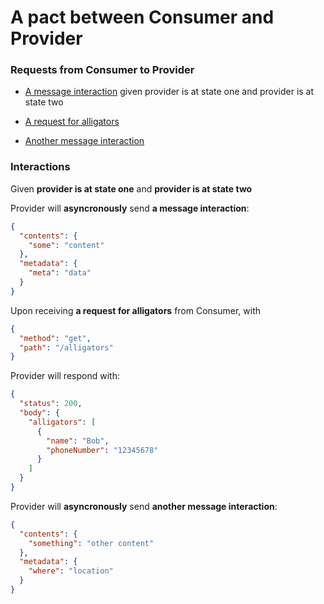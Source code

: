 # A pact between Consumer and Provider

### Requests from Consumer to Provider

* [A message interaction](#a_message_interaction_given_provider_is_at_state_one) given provider is at state one and provider is at state two

* [A request for alligators](#a_request_for_alligators_given_alligators_exist)

* [Another message interaction](#another_message_interaction)

### Interactions

<a name="a_message_interaction_given_provider_is_at_state_one"></a>
Given **provider is at state one** and **provider is at state two**

Provider will **asyncronously** send **a message interaction**:
```json
{
  "contents": {
    "some": "content"
  },
  "metadata": {
    "meta": "data"
  }
}
```
<a name="a_request_for_alligators_given_alligators_exist"></a>
Upon receiving **a request for alligators** from Consumer, with
```json
{
  "method": "get",
  "path": "/alligators"
}
```
Provider will respond with:
```json
{
  "status": 200,
  "body": {
    "alligators": [
      {
        "name": "Bob",
        "phoneNumber": "12345678"
      }
    ]
  }
}
```
<a name="another_message_interaction"></a>


Provider will **asyncronously** send **another message interaction**:
```json
{
  "contents": {
    "something": "other content"
  },
  "metadata": {
    "where": "location"
  }
}
```
